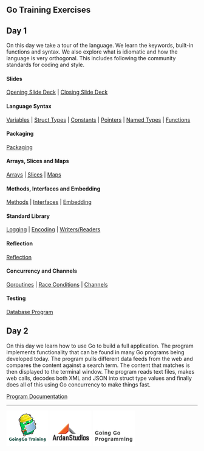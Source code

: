 ## Go Training Exercises

## Day 1

On this day we take a tour of the language. We learn the keywords, built-in functions and syntax. We also explore what is idiomatic and how the language is very orthogonal. This includes following the community standards for coding and style.

#### Slides

[Opening Slide Deck](day1/opening/slide1.md) | 
[Closing Slide Deck](day1/closing/slide1.md) 

#### Language Syntax

[Variables](../01-language_syntax/01-variables/exercises/exercises.md) | 
[Struct Types](../01-language_syntax/02-struct_types/exercises/exercises.md) | 
[Constants](../01-language_syntax/03-constants/exercises/exercises.md) | 
[Pointers](../01-language_syntax/04-pointers/exercises/exercises.md) | 
[Named Types](../01-language_syntax/05-named_types/exercises/exercises.md) | 
[Functions](../01-language_syntax/06-functions/exercises/exercises.md)

#### Packaging
[Packaging](../02-packaging/exercises/exercises.md)

#### Arrays, Slices and Maps
[Arrays](../03-array_slices_maps/01-arrays/exercises/exercises.md) | 
[Slices](../03-array_slices_maps/02-slices/exercises/exercises.md) | 
[Maps](../03-array_slices_maps/03-maps/exercises/exercises.md)

#### Methods, Interfaces and Embedding
[Methods](../04-methods_interfaces_embedding/01-methods/exercises/exercises.md) | 
[Interfaces](../04-methods_interfaces_embedding/02-interfaces/exercises/exercises.md) | 
[Embedding](../04-methods_interfaces_embedding/03-embedding/exercises/exercises.md)

#### Standard Library
[Logging](../05-standard_library/01-logging/exercises/exercises.md) | 
[Encoding](../05-standard_library/02-encoding/exercises/exercises.md) | 
[Writers/Readers](../05-standard_library/03-writers_readers/exercises/exercises.md)

#### Reflection
[Reflection](../06-reflection/exercises/exercises.md)

#### Concurrency and Channels
[Goroutines](../07-concurrency_channels/01-goroutines/exercises/exercises.md) | 
[Race Conditions](../07-concurrency_channels/02-race_conditions/exercises/exercises.md) | 
[Channels](../07-concurrency_channels/03-channels/exercises/exercises.md)

#### Testing
[Database Program](../08-testing/exercises/exercises.md)

## Day 2

On this day we learn how to use Go to build a full application. The program implements functionality that can be found in many Go programs being developed today. The program pulls different data feeds from the web and compares the content against a search term. The content that matches is then displayed to the terminal window. The program reads text files, makes web calls, decodes both XML and JSON into struct type values and finally does all of this using Go concurrency to make things fast.

[Program Documentation](../go_in_action/documentation/index.md)

___
[![GoingGo Training](images/ggt_logo.png)](http://www.goinggotraining.net)
[![Ardan Studios](images/ardan_logo.png)](http://www.ardanstudios.com)
[![GoingGo Blog](images/ggb_logo.png)](http://www.goinggo.net)